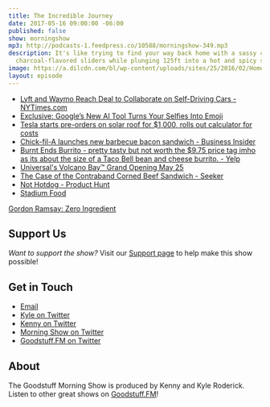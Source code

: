 ```yaml
---
title: The Incredible Journey
date: 2017-05-16 09:00:00 -06:00
published: false
show: morningshow
mp3: http://podcasts-1.feedpress.co/10588/morningshow-349.mp3
description: It's like trying to find your way back home with a sassy cat while eating
  charcoal-flavored sliders while plunging 125ft into a hot and spicy soup.
image: https://a.dilcdn.com/bl/wp-content/uploads/sites/25/2016/02/Homeward-Bound-The-Incredible-Journey_EN_US_V3.jpg
layout: episode
---
```


* [Lyft and Waymo Reach Deal to Collaborate on Self-Driving Cars - NYTimes.com](https://mobile.nytimes.com/2017/05/14/technology/lyft-waymo-self-driving-cars.html?_r=0&re)
* [Exclusive: Google’s New AI Tool Turns Your Selfies Into Emoji](https://www.fastcodesign.com/90124964/exclusive-new-google-tool-uses-ai-to-create-custom-e)
* [Tesla starts pre-orders on solar roof for $1,000, rolls out calculator for costs](https://arstechnica.com/cars/2017/05/tesla-starts-pre-orders-on-solar-roof-for-1000-rolls-out-calculator-for-costs/)
* [Chick-fil-A launches new barbecue bacon sandwich - Business Insider](http://www.businessinsider.com/chick-fil-a-launches-new-barbecue-bacon-sandwich-2017-5)
* [Burnt Ends Burrito - pretty tasty but not worth the $9.75 price tag imho as its about the size of a Taco Bell bean and cheese burrito. - Yelp](https://www.yelp.com/biz_photos/bravo-farms-kettleman-city?select=am2o99tyJSaxntEk_36L2w)
* [Universal's Volcano Bay™ Grand Opening May 25](https://www.universalorlando.com/web/en/us/theme-parks/volcano-bay/index.html#rides-attractions)
* [The Case of the Contraband Corned Beef Sandwich - Seeker](https://www.seeker.com/the-case-of-the-contraband-corned-beef-sandwich-1765022908.html)
* [Not Hotdog - Product Hunt](https://www.producthunt.com/posts/not-hotdog)
* [Stadium Food](http://www.ocregister.com/wp-content/uploads/2017/04/angelsfood_icecream.jpg?w=780)

[Gordon Ramsay: Zero Ingredient](https://www.youtube.com/watch?v=B68Fw7PUmFw)

## Support Us
*Want to support the show?* Visit our [Support page](https://goodstuff.fm/support) to help make this show possible!

## Get in Touch
* [Email](mailto:kyle@goodstuff.fm)
* [Kyle on Twitter](http://twitter.com/dogburps)
* [Kenny on Twitter](http://twitter.com/pizzarobotics)
* [Morning Show on Twitter](http://twitter.com/morningshowam)
* [Goodstuff.FM on Twitter](http://twitter.com/goodstufffm)

## About
The Goodstuff Morning Show is produced by Kenny and Kyle Roderick. Listen to other great shows on [Goodstuff.FM](http://goodstuff.fm/shows)!